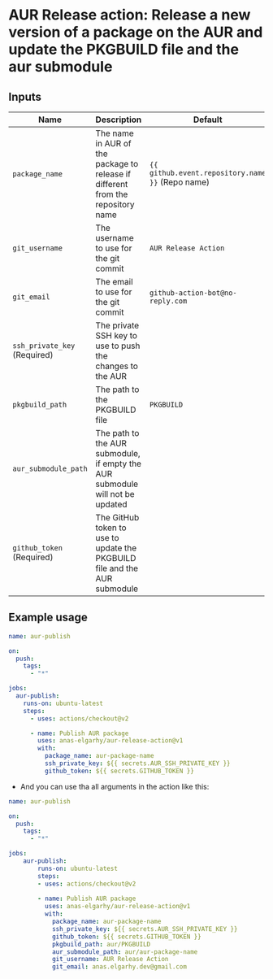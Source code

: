 # AUR Release action: Release a new version of a package on the AUR and update the PKGBUILD file and the aur submodule

## Inputs
| Name                         | Description                                                                     | Default                                          |
|------------------------------|---------------------------------------------------------------------------------|--------------------------------------------------|
| `package_name`               | The name in AUR of the package to release if different from the repository name | `{{ github.event.repository.name }}` (Repo name) |
| `git_username`               | The username to use for the git commit                                          | `AUR Release Action`                             |
| `git_email`                  | The email to use for the git commit                                             | `github-action-bot@no-reply.com`                 |
| `ssh_private_key` (Required) | The private SSH key to use to push the changes to the AUR                       |                                                  |
| `pkgbuild_path`              | The path to the PKGBUILD file                                                   | `PKGBUILD`                                       |
| `aur_submodule_path`         | The path to the AUR submodule, if empty the AUR submodule will not be updated   |                                                  |
| `github_token` (Required)    | The GitHub token to use to update the PKGBUILD file and the AUR submodule       |                                                  |

## Example usage
```yaml
name: aur-publish

on:
  push:
    tags:
      - "*"

jobs:
  aur-publish:
    runs-on: ubuntu-latest
    steps:
      - uses: actions/checkout@v2

      - name: Publish AUR package
        uses: anas-elgarhy/aur-release-action@v1
        with:
          package_name: aur-package-name
          ssh_private_key: ${{ secrets.AUR_SSH_PRIVATE_KEY }}
          github_token: ${{ secrets.GITHUB_TOKEN }}
```
- And you can use tha all arguments in the action like this:
```yaml
name: aur-publish

on:
  push:
    tags:
      - "*"

jobs:
    aur-publish:
        runs-on: ubuntu-latest
        steps:
        - uses: actions/checkout@v2
    
        - name: Publish AUR package
          uses: anas-elgarhy/aur-release-action@v1
          with:
            package_name: aur-package-name
            ssh_private_key: ${{ secrets.AUR_SSH_PRIVATE_KEY }}
            github_token: ${{ secrets.GITHUB_TOKEN }}
            pkgbuild_path: aur/PKGBUILD
            aur_submodule_path: aur/aur-package-name
            git_username: AUR Release Action
            git_email: anas.elgarhy.dev@gmail.com
```

